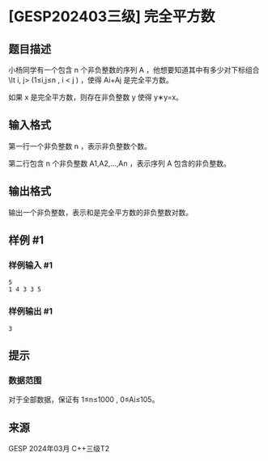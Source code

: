 # [GESP202403三级] 完全平方数

## 题目描述

小杨同学有一个包含 n 个非负整数的序列 A ，他想要知道其中有多少对下标组合 \\lt i, j> (1≤i,j≤n , i < j ) ，使得 Ai+Aj 是完全平方数。

如果 x 是完全平方数，则存在非负整数 y 使得 y∗y=x。

## 输入格式

第一行一个非负整数 n ，表示非负整数个数。

第二行包含 n 个非负整数 A1,A2,...,An ，表示序列 A 包含的非负整数。

## 输出格式

输出一个非负整数，表示和是完全平方数的非负整数对数。

## 样例 #1

### 样例输入 #1

```
5
1 4 3 3 5
```

### 样例输出 #1

```
3
```

## 提示

### 数据范围

对于全部数据，保证有 1≤n≤1000 , 0≤Ai≤105。

## 来源

GESP 2024年03月 C++三级T2

